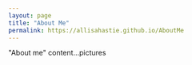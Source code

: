 ```yaml
---
layout: page
title: "About Me"
permalink: https://allisahastie.github.io/AboutMe
---
```


"About me" content...pictures

